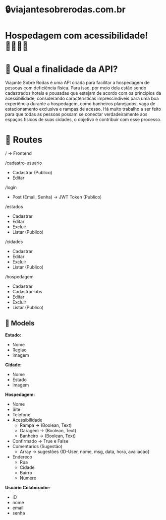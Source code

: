# 🔒viajantesobrerodas.com.br

# Hospedagem com acessibilidade! 👩‍🦽👨‍🦽

# 🎯 Qual a finalidade da API?

  Viajante Sobre Rodas é uma API criada para facilitar a hospedagem de pessoas com deficiência física. Para isso, por meio dela estão sendo cadastrados hoteis e pousadas que estejam de acordo com os princípios da acessibilidade, considerando características imprescindíveis para uma boa experiência durante a hospedagem, como banheiros planejados, vaga de estacionamento exclusiva e rampas de acesso. Há muito trabalho a ser feito para que todas as pessoas possam se conectar verdadeiramente aos espaços físicos de suas cidades, o objetivo é contribuir com esse processo.

# 🚀 Routes

/ → Frontend

/cadastro-usuario

- Cadastrar (Publico)
- Editar

/login

- Post (Email, Senha) → JWT Token (Publico)

/estados

- Cadastrar
- Editar
- Excluir
- Listar (Publico)

/cidades

- Cadastrar
- Editar
- Excluir
- Listar (Publico)

/hospedagem

- Cadastrar
- Cadastrar-obs
- Editar
- Excluir
- Listar (Publico)

## 📃 Models

**Estado:**

- Nome
- Regiao
- Imagem

**Cidade:**

- Nome
- Estado
- imagem

**Hospedagem:**

- Nome
- Site
- Telefone
- Acessibilidade
    - Rampa → (Boolean, Text)
    - Garagem → (Boolean, Text)
    - Banheiro → (Boolean, Text)
- Confirmado → True e False
- Comentarios (Sugestão)
    - Array → sugestões {ID-User, nome, msg, data, hora, avaliacao}
- Endereco
    - Rua
    - Cidade
    - Bairro
    - Numero

**Usuário Colaborador:**

- ID
- nome
- email
- senha